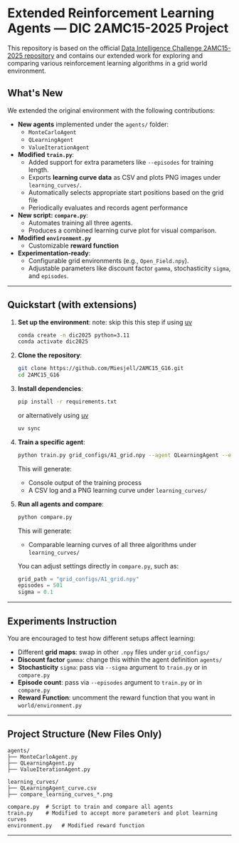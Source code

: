 # Extended Reinforcement Learning Agents — DIC 2AMC15-2025 Project

This repository is based on the official [Data Intelligence Challenge 2AMC15-2025 repository](https://github.com/DataIntelligenceChallenge/2AMC15-2025) and contains our extended work for exploring and comparing various reinforcement learning algorithms in a grid world environment.

##  What's New

We extended the original environment with the following contributions:

- **New agents** implemented under the `agents/` folder:
  - `MonteCarloAgent`
  - `QLearningAgent`
  - `ValueIterationAgent`
- **Modified `train.py`**:
  - Added support for extra parameters like `--episodes` for training length.
  - Exports **learning curve data** as CSV and plots PNG images under `learning_curves/`.
  - Automatically selects appropriate start positions based on the grid file
  - Periodically evaluates and records agent performance
- **New script: `compare.py`**:
  - Automates training all three agents.
  - Produces a combined learning curve plot for visual comparison.
- **Modified  `environment.py`**
  - Customizable **reward function**
- **Experimentation-ready**:
  - Configurable grid environments (e.g., `Open_Field.npy`).
  - Adjustable parameters like discount factor `gamma`, stochasticity `sigma`, and `episodes`.

---

##  Quickstart (with extensions)

1. **Set up the environment**:
  note: skip this this step if using [uv](https://docs.astral.sh/uv/)
   ```bash
   conda create -n dic2025 python=3.11
   conda activate dic2025
   ```
  

2. **Clone the repository**:
   ```bash
   git clone https://github.com/Miesjell/2AMC15_G16.git
   cd 2AMC15_G16
   ```

3. **Install dependencies**:
   ```bash
   pip install -r requirements.txt
   ```
   or alternatively using [uv](https://docs.astral.sh/uv/)
   ```bash
   uv sync
   ```

4. **Train a specific agent**:
   ```bash
   python train.py grid_configs/A1_grid.npy --agent QLearningAgent --episodes 500 --sigma 0.1
   ```

   This will generate:
   - Console output of the training process
   - A CSV log and a PNG learning curve under `learning_curves/`

5. **Run all agents and compare**:
   ```bash
   python compare.py
   ```
    This will generate:
   - Comparable learning curves of all three algorithms under `learning_curves/`
   
   You can adjust settings directly in `compare.py`, such as:
   ```python
   grid_path = "grid_configs/A1_grid.npy"
   episodes = 501
   sigma = 0.1
   ```
---


##  Experiments Instruction

You are encouraged to test how different setups affect learning:
- Different **grid maps**: swap in other `.npy` files under `grid_configs/`
- **Discount factor** `gamma`: change this within the agent definition `agents/`
- **Stochasticity** `sigma`: pass via `--sigma` argument to `train.py` or in `compare.py`
- **Episode count**: pass via `--episodes` argument to `train.py` or in `compare.py`
- **Reward Function**: uncomment the reward function that you want in `world/environment.py`
---

##  Project Structure (New Files Only)

```
agents/
├── MonteCarloAgent.py
├── QLearningAgent.py
├── ValueIterationAgent.py

learning_curves/
├── QLearningAgent_curve.csv
├── compare_learning_curves_*.png

compare.py  # Script to train and compare all agents
train.py    # Modified to accept more parameters and plot learning curves
environment.py   # Modified reward function
```

---
